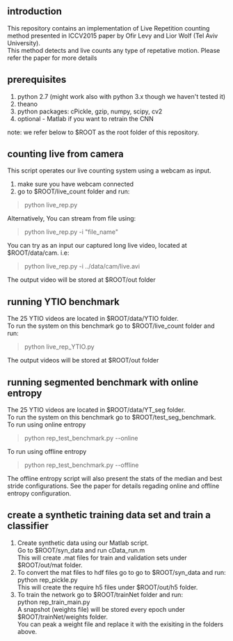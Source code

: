 introduction
----------------------------------------------------

This repository contains an implementation of Live Repetition counting method presented in ICCV2015 paper by Ofir Levy and Lior Wolf (Tel Aviv University).  
This method detects and live counts any type of repetative motion. Please refer the paper for more details

prerequisites
----------------------------------------------------

1. python 2.7 (might work also with python 3.x though we haven't tested it)
2. theano
3. python packages: cPickle, gzip, numpy, scipy, cv2
4. optional - Matlab if you want to retrain the CNN

note: we refer below to $ROOT as the root folder of this repository.

counting live from camera
----------------------------------------------------

This script operates our live counting system using a webcam as input.  
1. make sure you have webcam connected  
2. go to $ROOT/live_count folder and run:
> python live_rep.py 

Alternatively, You can stream from file using:  
> python live_rep.py -i "file_name"

You can try as an input our captured long live video, located at $ROOT/data/cam. i.e: 
> python live_rep.py -i ../data/cam/live.avi

The output video will be stored at $ROOT/out folder

running YTIO benchmark
----------------------------------------------------

The 25 YTIO videos are located in $ROOT/data/YTIO folder.  
To run the system on this benchmark go to $ROOT/live_count folder and run:
> python live_rep_YTIO.py 

The output videos will be stored at $ROOT/out folder


running segmented benchmark with online entropy
----------------------------------------------------

The 25 YTIO videos are located in $ROOT/data/YT_seg folder.  
To run the system on this benchmark go to $ROOT/test_seg_benchmark.  
To run using online entropy
> python rep_test_benchmark.py --online

To run using offline entropy
> python rep_test_benchmark.py --offline

The offline entropy script will also present the stats of the median and best stride configurations.
See the paper for details regading online and offline entropy configuration.


create a synthetic training data set and train a classifier
----------------------------------------------------

1. Create synthetic data using our Matlab script.  
Go to $ROOT/syn_data and run cData_run.m  
This will create .mat files for train and validation sets under $ROOT/out/mat folder.
2. To convert the mat files to hdf files go to go to $ROOT/syn_data and run:  
  python rep_pickle.py  
This will create the require h5 files under $ROOT/out/h5 folder.
3. To train the network go to  $ROOT/trainNet folder and run:  
python rep_train_main.py  
A snapshot (weights file) will be stored every epoch under $ROOT/trainNet/weights folder.  
You can peak a weight file and replace it with the exisiting in the folders above.




